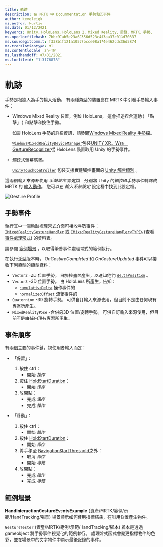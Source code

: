 ```yaml
---
title: 軌跡
description: 在 MRTK 中 Docummentation 手勢和其事件
author: keveleigh
ms.author: kurtie
ms.date: 01/12/2021
keywords: Unity、HoloLens、HoloLens 2、Mixed Reality、開發、MRTK、手勢、
ms.openlocfilehash: 7bbc97ab5e23a69356d523c463aa37c013d70337
ms.sourcegitcommit: f338b1f121a10577bcce08a174e462cdc86d5874
ms.translationtype: MT
ms.contentlocale: zh-TW
ms.lasthandoff: 07/01/2021
ms.locfileid: "113176878"
---
```

# <a name="gestures"></a>軌跡

手勢是根據人為手的輸入活動。 有兩種類型的裝置會在 MRTK 中引發手勢輸入事件：

- Windows Mixed Reality 裝置，例如 HoloLens。 這會描述捏合運動 ( 「點擊」 ) 和點擊和按住手勢。

  如需 HoloLens 手勢的詳細資訊，請參閱[Windows Mixed Reality 手勢檔](/windows/mixed-reality/gestures)。

  [`WindowsMixedRealityDeviceManager`](xref:Microsoft.MixedReality.Toolkit.WindowsMixedReality.Input.WindowsMixedRealityDeviceManager)包裝[UNITY XR。Wsa。GestureRecognizer](https://docs.unity3d.com/ScriptReference/XR.WSA.Input.GestureRecognizer.html)從 HoloLens 裝置取用 Unity 的手勢事件。

- 觸控式螢幕裝置。

  [`UnityTouchController`](xref:Microsoft.MixedReality.Toolkit.Input.UnityInput) 包裝支援實體觸控畫面的 [Unity 觸控類別](https://docs.unity3d.com/ScriptReference/Touch.html) 。

這兩個輸入來源都使用 _手勢設定_ 設定檔，分別將 Unity 的觸控和手勢事件轉譯成 MRTK 的 [輸入動作](input-actions.md)。 您可以在 _輸入系統設定_ 設定檔中找到此設定檔。

<img src="../images/input/GestureProfile.png" alt="Gesture Profile" style="max-width:100%;">

## <a name="gesture-events"></a>手勢事件

執行其中一個軌跡處理常式介面可接收手勢事件： [`IMixedRealityGestureHandler`](xref:Microsoft.MixedReality.Toolkit.Input.IMixedRealityGestureHandler) 或 [`IMixedRealityGestureHandler<TYPE>`](xref:Microsoft.MixedReality.Toolkit.Input.IMixedRealityGestureHandler`1) (查看 [事件處理常式](input-events.md)) 的資料表。

請參閱 [範例場景](#example-scene) ，以取得筆勢事件處理常式的範例執行。

在執行泛型版本時， *OnGestureCompleted* 和 *OnGestureUpdated* 事件可以接收下列類型的類型資料：

- `Vector2` -2D 位置手勢。 由觸控畫面產生，以通知他們 [`deltaPosition`](https://docs.unity3d.com/ScriptReference/Touch-deltaPosition.html) 。
- `Vector3` -3D 位置手勢。 由 HoloLens 所產生，告知：
  - [`cumulativeDelta`](https://docs.unity3d.com/ScriptReference/XR.WSA.Input.ManipulationUpdatedEventArgs-cumulativeDelta.html) 操作事件的
  - [`normalizedOffset`](https://docs.unity3d.com/ScriptReference/XR.WSA.Input.NavigationUpdatedEventArgs-normalizedOffset.html) 流覽事件的
- `Quaternion` -3D 旋轉手勢。 可供自訂輸入來源使用，但目前不是由任何現有專案所產生。
- `MixedRealityPose` -合併的3D 位置/旋轉手勢。 可供自訂輸入來源使用，但目前不是由任何現有專案所產生。

## <a name="order-of-events"></a>事件順序

有兩個主要的事件鏈，視使用者輸入而定：

- 「保留」：
    1. 按住 ctrl：
        - 開始 _操作_
    1. 按住 [HoldStartDuration](xref:Microsoft.MixedReality.Toolkit.Input.MixedRealityInputSimulationProfile.HoldStartDuration)：
        - 開始 _保存_
    1. 放開點：
        - 完成 _保存_
        - 完成 _操作_

- 「移動」：
    1. 按住 ctrl：
        - 開始 _操作_
    1. 按住 [HoldStartDuration](xref:Microsoft.MixedReality.Toolkit.Input.MixedRealityInputSimulationProfile.HoldStartDuration)：
        - 開始 _保存_
    1. 將手移至 [NavigationStartThreshold](xref:Microsoft.MixedReality.Toolkit.Input.MixedRealityInputSimulationProfile.NavigationStartThreshold)之外：
        - 取消 _保存_
        - 開始 _導覽_
    1. 放開點：
        - 完成 _操作_
        - 完成 _導覽_

## <a name="example-scene"></a>範例場景

**HandInteractionGestureEventsExample** (資產/MRTK/範例/示範/HandTracking/場景) 場景顯示如何使用指標結果，在叫用位置產生物件。

`GestureTester` (資產/MRTK/範例/示範/HandTracking/腳本) 腳本是透過 gameobject 將手勢事件視覺化的範例執行。 處理常式函式會變更指標物件的色彩，並在場景中的文字物件中顯示最後記錄的事件。
